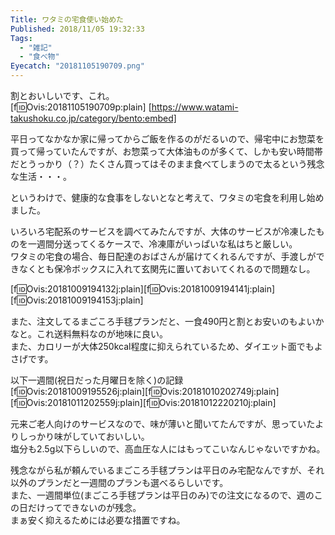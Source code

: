 ```yaml
---
Title: ワタミの宅食使い始めた
Published: 2018/11/05 19:32:33
Tags:
  - "雑記"
  - "食べ物"
Eyecatch: "20181105190709.png"
---
```

割とおいしいです、これ。  
[f:id:Ovis:20181105190709p:plain]
[https://www.watami-takushoku.co.jp/category/bento:embed]

<!-- more -->

平日ってなかなか家に帰ってからご飯を作るのがだるいので、帰宅中にお惣菜を買って帰っていたんですが、お惣菜って大体油ものが多くて、しかも安い時間帯だとうっかり（？）たくさん買ってはそのまま食べてしまうので太るという残念な生活・・・。  

というわけで、健康的な食事をしないとなと考えて、ワタミの宅食を利用し始めました。  

いろいろ宅配系のサービスを調べてみたんですが、大体のサービスが冷凍したものを一週間分送ってくるケースで、冷凍庫がいっぱいな私はちと厳しい。  
ワタミの宅食の場合、毎日配達のおばさんが届けてくれるんですが、手渡しができなくとも保冷ボックスに入れて玄関先に置いておいてくれるので問題なし。  

[f:id:Ovis:20181009194132j:plain][f:id:Ovis:20181009194141j:plain][f:id:Ovis:20181009194153j:plain]

また、注文してるまごころ手毬プランだと、一食490円と割とお安いのもよいかなと。これ送料無料なのが地味に良い。  
また、カロリーが大体250kcal程度に抑えられているため、ダイエット面でもよさげです。  

以下一週間(祝日だった月曜日を除く)の記録  
[f:id:Ovis:20181009195526j:plain][f:id:Ovis:20181010202749j:plain][f:id:Ovis:20181011202559j:plain][f:id:Ovis:20181012220210j:plain]  

元来ご老人向けのサービスなので、味が薄いと聞いてたんですが、思っていたよりしっかり味がしていておいしい。  
塩分も2.5g以下らしいので、高血圧な人にはもってこいなんじゃないですかね。  

残念ながら私が頼んでいるまごころ手毬プランは平日のみ宅配なんですが、それ以外のプランだと一週間のプランも選べるらしいです。  
また、一週間単位(まごころ手毬プランは平日のみ)での注文になるので、週のこの日だけってできないのが残念。  
まぁ安く抑えるためには必要な措置ですね。  
